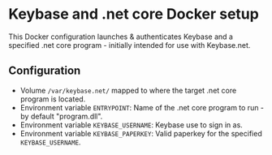 # Keybase and .net core Docker setup

This Docker configuration launches & authenticates Keybase and a specified .net core program - initially intended for use with Keybase.net.

## Configuration
 - Volume `/var/keybase.net/` mapped to where the target .net core program is located.
 - Environment variable `ENTRYPOINT`: Name of the .net core program to run - by default "program.dll".
 - Environment variable `KEYBASE_USERNAME`: Keybase use to sign in as.
 - Environment variable `KEYBASE_PAPERKEY`: Valid paperkey for the specified `KEYBASE_USERNAME`.
